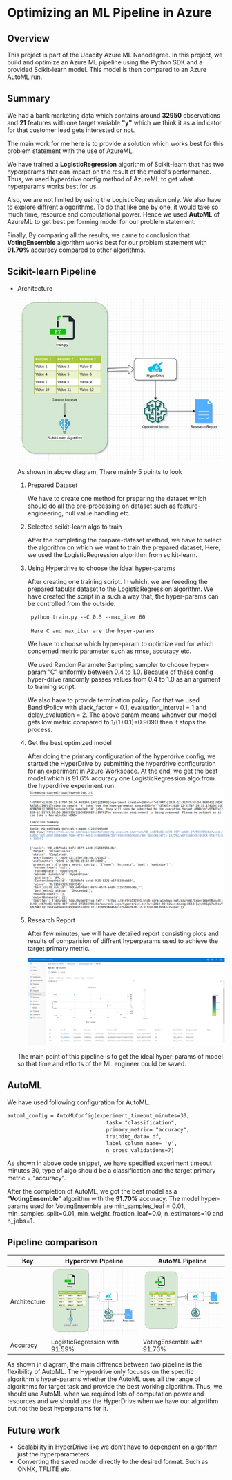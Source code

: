 # Optimizing an ML Pipeline in Azure

## Overview
This project is part of the Udacity Azure ML Nanodegree.
In this project, we build and optimize an Azure ML pipeline using the Python SDK and a provided Scikit-learn model.
This model is then compared to an Azure AutoML run.

## Summary

We had a bank marketing data which contains around <b>32950</b> observations and <b>21</b> features with one target variable <b>"y"</b> which we think it as a indicator for that customer lead gets interested or not.

The main work for me here is to provide a solution which works best for this problem statement with the use of AzureML.

We have trained a <b>LogisticRegression</b> algorithm of Scikit-learn that has two hyperparams that can impact on the result of the model's performance. Thus, we used hyperdrive config method of AzureML to get what hyperparams works best for us.

Also, we are not limited by using the LogisticRegression only. We also have to explore diffrent alogorithms. To do that like one by one, it would take so much time, resource and computational power. Hence we used <b>AutoML</b> of AzureML to get best performing model for our problem statement.

Finally, By comparing all the results, we came to conclusion that <b>VotingEnsemble</b> algorithm works best for our problem statement with <b>91.70%</b> accuracy compared to other algorithms.


## Scikit-learn Pipeline

- Architecture

    ![Architecture](./images/scikit-learn-pipeline.jpg)
    
    As shown in above diagram, There mainly 5 points to look
    1. Prepared Dataset
       
       We have to create one method for preparing the dataset which should do all the pre-processing on dataset such as feature-engineering, null value handling etc.
    2. Selected scikit-learn algo to train
       
       After the completing the prepare-dataset method, we have to select the algorithm  on which we want to train the prepared dataset, Here, we used the LogisticRegression algorithm from scikit-learn.
    3. Using Hyperdrive to choose the ideal hyper-params
    
        After creating one training script. In which, we are feeeding the prepared tabular dataset to the LogisticRegression algorithm. We have created the script in a such a way that, the hyper-params can be controlled from the outside.
                
            python train.py --C 0.5 --max_iter 60 
            
            Here C and max_iter are the hyper-params
                
        We have to choose which hyper-param to optimize and for which concerned  metric parameter such as rmse, accuracy etc. 
                    
        We used RandomParameterSampling sampler to choose hyper-param "C" uniformly between 0.4 to 1.0. Because of these config hyper-drive randomly passes values from 0.4 to 1.0 as an argument to training script.
        
        We also have to provide termination policy. For that we used BanditPolicy with slack_factor = 0.1, evaluation_interval = 1 and delay_evaluation = 2. The above param means whenver our model gets low metric compared to 1/(1+0.1)=0.9090 then it stops the process.         
    4. Get the best optimized model
        
        After doing the primary configuration of the hyperdrive config, we started the HyperDrive by submitting the hyperdrive configuration for an experiment in Azure Workspace. At the end, we get the best model which is 91.6% accuracy one LogisticRegression algo from the hyperdrive experiment run.
        ![hyper-drive-output](./images/hyper_drive_output.png)        
    5. Research Report
        
        After few minutes, we will have detailed report consisting plots and results of comparision of diffrent hyperparams used to achieve the target primary metric.
        
         ![hyper-drive-report](./images/metrics.PNG)
    
       
    
   The main point of this pipeline is to get the ideal hyper-params of model so that time and efforts of the ML engineer could be saved.


## AutoML

  We have used following configuration for AutoML.
    
    automl_config = AutoMLConfig(experiment_timeout_minutes=30,
                                    task= "classification",
                                    primary_metric= "accuracy",
                                    training_data= df,
                                    label_column_name= 'y',
                                    n_cross_validations=7)
                                    

  As shown in above code snippet, we have specified experiment timeout minutes 30, type of algo should be a classification and the target primary metric = "accuracy".
  
  After the completion of AutoML, we got the best model as a "<b>VotingEnsemble</b>" algorithm with the <b>91.70%</b> accuracy. The model hyper-params used for VotingEnsemble are  min_samples_leaf = 0.01, min_samples_split=0.01, min_weight_fraction_leaf=0.0, n_estimators=10 and n_jobs=1.
 

## Pipeline comparison



Key | Hyperdrive Pipeline | AutoML Pipeline
| ------------- | ------------- | ------------- 
Architecture | ![!hyperdrive](./images/scikit-learn-pipeline.jpg) | ![!hyperdrive](./images/automl_pipeline.jpg)
Accuracy | LogisticRegression with 91.59% | VotingEnsemble with 91.70%

As shown in diagram, the main diffrence between two pipeline is the flexibility of AutoML. The Hyperdrive only focuses on the specific algorithm's hyper-params whether the AutoML uses all the range of algorithms for target task and provide the best working algorithm.
Thus, we should use AutoML when we required lots of computation power and resources and we should use the HyperDrive when we have our algorithm but not the best hyperparams for it.

## Future work

- Scalability in HyperDrive like we don't have to dependent on algorithm just the hyperparameters.
- Converting the saved model directly to the desired format. Such as ONNX, TFLITE etc.

